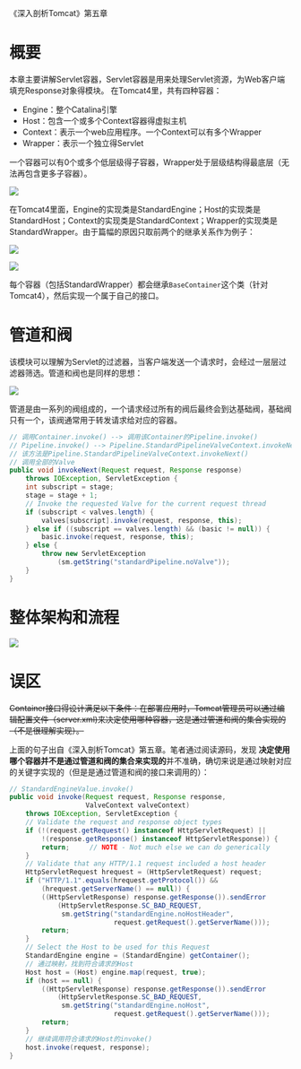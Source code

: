 《深入剖析Tomcat》第五章


# 概要
本章主要讲解Servlet容器，Servlet容器是用来处理Servlet资源，为Web客户端填充Response对象得模块。
在Tomcat4里，共有四种容器：

* Engine：整个Catalina引擎
* Host：包含一个或多个Context容器得虚拟主机
* Context：表示一个web应用程序。一个Context可以有多个Wrapper
* Wrapper：表示一个独立得Servlet

一个容器可以有0个或多个低层级得子容器，Wrapper处于层级结构得最底层（无法再包含更多子容器）。

![](https://blog-1252749790.file.myqcloud.com/tomcat/Tomcat_Container.png)


在Tomcat4里面，Engine的实现类是StandardEngine；Host的实现类是StandardHost；Context的实现类是StandardContext；Wrapper的实现类是StandardWrapper。由于篇幅的原因只取前两个的继承关系作为例子：

![](https://blog-1252749790.file.myqcloud.com/tomcat/StandardHost_uml.png)

![](https://blog-1252749790.file.myqcloud.com/tomcat/StandardEngine_uml.png)


每个容器（包括StandardWrapper）都会继承`BaseContainer`这个类（针对Tomcat4），然后实现一个属于自己的接口。

# 管道和阀
该模块可以理解为Servlet的过滤器，当客户端发送一个请求时，会经过一层层过滤器筛选。管道和阀也是同样的思想：

![](https://blog-1252749790.file.myqcloud.com/tomcat/pipeline_valve.png)

管道是由一系列的阀组成的，一个请求经过所有的阀后最终会到达基础阀，基础阀只有一个，该阀通常用于转发请求给对应的容器。

```java
// 调用Container.invoke() --> 调用该Container的Pipeline.invoke() 
// Pipeline.invoke() --> Pipeline.StandardPipelineValveContext.invokeNext();
// 该方法是Pipeline.StandardPipelineValveContext.invokeNext()
// 调用全部的Valve
public void invokeNext(Request request, Response response)
    throws IOException, ServletException {
    int subscript = stage;
    stage = stage + 1;
    // Invoke the requested Valve for the current request thread
    if (subscript < valves.length) {
        valves[subscript].invoke(request, response, this);
    } else if ((subscript == valves.length) && (basic != null)) {
        basic.invoke(request, response, this);
    } else {
        throw new ServletException
            (sm.getString("standardPipeline.noValve"));
    }
}

```

# 整体架构和流程
![](https://blog-1252749790.file.myqcloud.com/tomcat/ch05_flowchart.png)


# 误区
~~Container接口得设计满足以下条件：在部署应用时，Tomcat管理员可以通过编辑配置文件（server.xml)来决定使用哪种容器，这是通过管道和阀的集合实现的（不是很理解实现）。~~

上面的句子出自《深入剖析Tomcat》第五章。笔者通过阅读源码，发现 **决定使用哪个容器并不是通过管道和阀的集合来实现的**并不准确，确切来说是通过映射对应的关键字实现的（但是是通过管道和阀的接口来调用的）：
```java
// StandardEngineValue.invoke()
public void invoke(Request request, Response response,
                   ValveContext valveContext)
    throws IOException, ServletException {
    // Validate the request and response object types
    if (!(request.getRequest() instanceof HttpServletRequest) ||
        !(response.getResponse() instanceof HttpServletResponse)) {
        return;     // NOTE - Not much else we can do generically
    }
    // Validate that any HTTP/1.1 request included a host header
    HttpServletRequest hrequest = (HttpServletRequest) request;
    if ("HTTP/1.1".equals(hrequest.getProtocol()) &&
        (hrequest.getServerName() == null)) {
        ((HttpServletResponse) response.getResponse()).sendError
            (HttpServletResponse.SC_BAD_REQUEST,
             sm.getString("standardEngine.noHostHeader",
                          request.getRequest().getServerName()));
        return;
    }
    // Select the Host to be used for this Request
    StandardEngine engine = (StandardEngine) getContainer();
    // 通过映射，找到符合请求的Host
    Host host = (Host) engine.map(request, true);
    if (host == null) {
        ((HttpServletResponse) response.getResponse()).sendError
            (HttpServletResponse.SC_BAD_REQUEST,
             sm.getString("standardEngine.noHost",
                          request.getRequest().getServerName()));
        return;
    }
    // 继续调用符合请求的Host的invoke()
    host.invoke(request, response);
}
```

